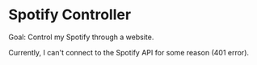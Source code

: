 # Spotify Controller

Goal: Control my Spotify through a website.

Currently, I can't connect to the Spotify API for some reason (401 error).